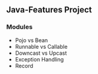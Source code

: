 ## Java-Features Project
### Modules
- Pojo vs Bean
- Runnable vs Callable
- Downcast vs Upcast
- Exception Handling
- Record